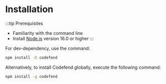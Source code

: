 # Installation

:::tip Prerequisites

- Familiarity with the command line
- Install [Node.js](https://nodejs.org/) version 16.0 or higher
  :::

For dev-dependency, use the command:

```bash
npm install -D codefend
```

Alternatively, to install Codefend globally, execute the following command:

```bash
npm install -g codefend
```
